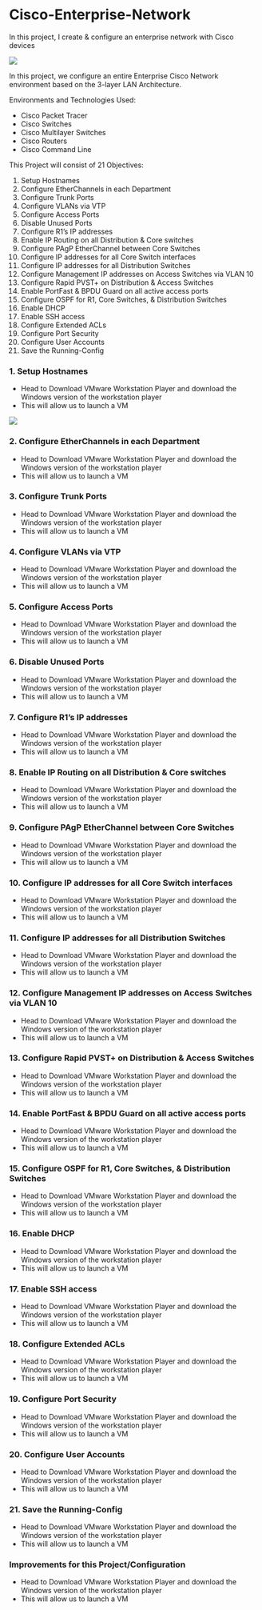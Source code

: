 # Cisco-Enterprise-Network
In this project, I create &amp; configure an enterprise network with Cisco devices

<img src="https://i.imgur.com/288d1oQ.png"/>

In this project, we configure an entire Enterprise Cisco Network environment based on the 3-layer LAN Architecture.

<p>Environments and Technologies Used:

- Cisco Packet Tracer
- Cisco Switches
- Cisco Multilayer Switches
- Cisco Routers
- Cisco Command Line</p>

<p>This Project will consist of 21 Objectives:
   
1. Setup Hostnames
2. Configure EtherChannels in each Department
3. Configure Trunk Ports
4. Configure VLANs via VTP
5. Configure Access Ports
6. Disable Unused Ports
7. Configure R1’s IP addresses
8. Enable IP Routing on all Distribution & Core switches
9. Configure PAgP EtherChannel between Core Switches
10. Configure IP addresses for all Core Switch interfaces
11. Configure IP addresses for all Distribution Switches
12. Configure Management IP addresses on Access Switches via VLAN 10
13. Configure Rapid PVST+ on Distribution & Access Switches
14. Enable PortFast & BPDU Guard on all active access ports
15. Configure OSPF for R1, Core Switches, & Distribution Switches
16. Enable DHCP
17. Enable SSH access 
18. Configure Extended ACLs 
19. Configure Port Security
20. Configure User Accounts
21. Save the Running-Config
</p>




<p><h3>1. Setup Hostnames</h3>

- Head to Download VMware Workstation Player and download the Windows version of the workstation player
- This will allow us to launch a VM</p>

<img src="https://i.imgur.com/vzNHH42.png"/>

<p><h3>2. Configure EtherChannels in each Department</h3>

- Head to Download VMware Workstation Player and download the Windows version of the workstation player
- This will allow us to launch a VM</p>

<p><h3>3. Configure Trunk Ports</h3>

- Head to Download VMware Workstation Player and download the Windows version of the workstation player
- This will allow us to launch a VM</p>

<p><h3>4. Configure VLANs via VTP</h3>

- Head to Download VMware Workstation Player and download the Windows version of the workstation player
- This will allow us to launch a VM</p>

<p><h3>5. Configure Access Ports</h3>

- Head to Download VMware Workstation Player and download the Windows version of the workstation player
- This will allow us to launch a VM</p>

<p><h3>6. Disable Unused Ports</h3>

- Head to Download VMware Workstation Player and download the Windows version of the workstation player
- This will allow us to launch a VM</p>

<p><h3>7. Configure R1’s IP addresses</h3>

- Head to Download VMware Workstation Player and download the Windows version of the workstation player
- This will allow us to launch a VM</p>

<p><h3>8. Enable IP Routing on all Distribution & Core switches</h3>

- Head to Download VMware Workstation Player and download the Windows version of the workstation player
- This will allow us to launch a VM</p>

<p><h3>9. Configure PAgP EtherChannel between Core Switches</h3>

- Head to Download VMware Workstation Player and download the Windows version of the workstation player
- This will allow us to launch a VM</p>

<p><h3>10. Configure IP addresses for all Core Switch interfaces</h3>

- Head to Download VMware Workstation Player and download the Windows version of the workstation player
- This will allow us to launch a VM</p>

<p><h3>11. Configure IP addresses for all Distribution Switches</h3>

- Head to Download VMware Workstation Player and download the Windows version of the workstation player
- This will allow us to launch a VM</p>

<p><h3>12. Configure Management IP addresses on Access Switches via VLAN 10</h3>

- Head to Download VMware Workstation Player and download the Windows version of the workstation player
- This will allow us to launch a VM</p>

<p><h3>13. Configure Rapid PVST+ on Distribution & Access Switches</h3>

- Head to Download VMware Workstation Player and download the Windows version of the workstation player
- This will allow us to launch a VM</p>

<p><h3>14. Enable PortFast & BPDU Guard on all active access ports</h3>

- Head to Download VMware Workstation Player and download the Windows version of the workstation player
- This will allow us to launch a VM</p>

<p><h3>15. Configure OSPF for R1, Core Switches, & Distribution Switches</h3>

- Head to Download VMware Workstation Player and download the Windows version of the workstation player
- This will allow us to launch a VM</p>

<p><h3>16. Enable DHCP</h3>

- Head to Download VMware Workstation Player and download the Windows version of the workstation player
- This will allow us to launch a VM</p>

<p><h3>17. Enable SSH access</h3>

- Head to Download VMware Workstation Player and download the Windows version of the workstation player
- This will allow us to launch a VM</p>

<p><h3>18. Configure Extended ACLs</h3>

- Head to Download VMware Workstation Player and download the Windows version of the workstation player
- This will allow us to launch a VM</p>

<p><h3>19. Configure Port Security</h3>

- Head to Download VMware Workstation Player and download the Windows version of the workstation player
- This will allow us to launch a VM</p>

<p><h3>20. Configure User Accounts</h3>

- Head to Download VMware Workstation Player and download the Windows version of the workstation player
- This will allow us to launch a VM</p>

<p><h3>21. Save the Running-Config</h3>

- Head to Download VMware Workstation Player and download the Windows version of the workstation player
- This will allow us to launch a VM</p>

<p><h3>Improvements for this Project/Configuration</h3>

- Head to Download VMware Workstation Player and download the Windows version of the workstation player
- This will allow us to launch a VM</p>
